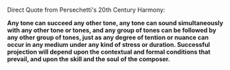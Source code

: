 
Direct Quote from Persechetti's 20th Century Harmony:

**Any tone can succeed any other tone, any tone can sound simultaneously with any other tone or tones, and any group of tones can be followed by any other group of tones, just as any degree of tention or nuance can occur in any medium under any kind of stress or duration. Successful projection will depend upon the contextual and formal conditions that prevail, and upon the skill and the soul of the composer.**
